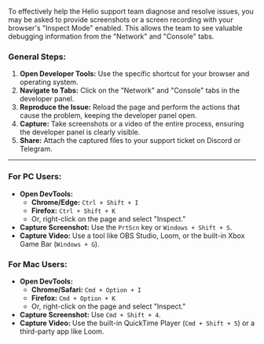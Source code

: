 To effectively help the Helio support team diagnose and resolve issues, you may be asked to provide screenshots or a screen recording with your browser's "Inspect Mode" enabled. This allows the team to see valuable debugging information from the "Network" and "Console" tabs.

### General Steps:

1.  **Open Developer Tools:** Use the specific shortcut for your browser and operating system.
2.  **Navigate to Tabs:** Click on the "Network" and "Console" tabs in the developer panel.
3.  **Reproduce the Issue:** Reload the page and perform the actions that cause the problem, keeping the developer panel open.
4.  **Capture:** Take screenshots or a video of the entire process, ensuring the developer panel is clearly visible.
5.  **Share:** Attach the captured files to your support ticket on Discord or Telegram.

---

### For PC Users:

*   **Open DevTools:**
    *   **Chrome/Edge:** `Ctrl + Shift + I`
    *   **Firefox:** `Ctrl + Shift + K`
    *   Or, right-click on the page and select "Inspect."
*   **Capture Screenshot:** Use the `PrtScn` key or `Windows + Shift + S`.
*   **Capture Video:** Use a tool like OBS Studio, Loom, or the built-in Xbox Game Bar (`Windows + G`).

### For Mac Users:

*   **Open DevTools:**
    *   **Chrome/Safari:** `Cmd + Option + I`
    *   **Firefox:** `Cmd + Option + K`
    *   Or, right-click on the page and select "Inspect."
*   **Capture Screenshot:** Use `Cmd + Shift + 4`.
*   **Capture Video:** Use the built-in QuickTime Player (`Cmd + Shift + 5`) or a third-party app like Loom.